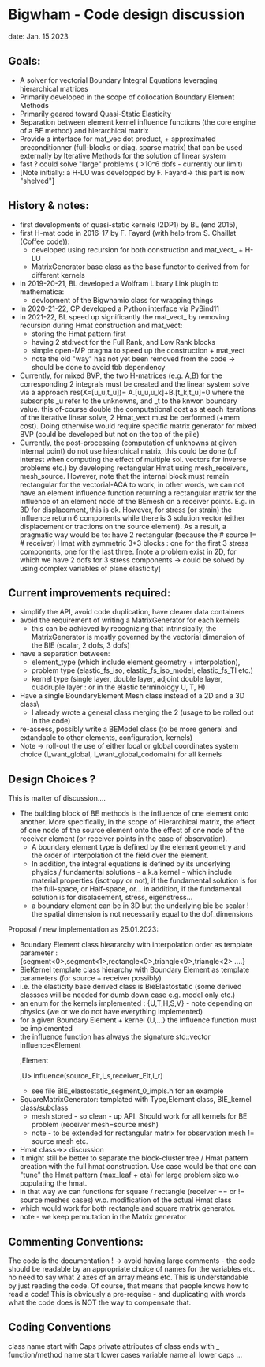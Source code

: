 Bigwham - Code design discussion 
=====
date: Jan. 15 2023


Goals:
----
- A solver for vectorial Boundary Integral Equations leveraging hierarchical matrices
- Primarily developed in the scope of collocation Boundary Element Methods
- Primarily geared toward Quasi-Static Elasticity
- Separation between element kernel influence functions (the core engine of a BE method) and hierarchical matrix
- Provide a interface for mat_vec dot product, + approximated preconditionner (full-blocks or diag. sparse matrix) 
that can be used externally by Iterative Methods for the solution of linear system
- fast ? could solve "large"  problems ( >10^6 dofs - currently our limit)
- [Note initially: a H-LU was developped by F. Fayard-> this part is now "shelved"]


History & notes:
----
- first developments of quasi-static kernels (2DP1) by BL (end 2015), 
- first H-mat code in 2016-17 by F. Fayard (with help from S. Chaillat (Coffee code)):
  + developed using recursion for both construction and mat_vect_ + H-LU
  + MatrixGenerator base class as the base functor to derived from for different kernels
- in 2019-20-21, BL developed a Wolfram Library Link plugin to mathematica:
  + devlopment of the Bigwhamio class for wrapping things  
- In 2020-21-22, CP developed a Python interface via PyBind11
- in 2021-22, BL speed up significantly the mat_vect_ by removing recursion 
during Hmat construction and mat_vect:
  + storing the Hmat pattern first 
  + having 2 std:vect for the Full Rank, and Low Rank blocks
  + simple open-MP pragma to speed up the construction + mat_vect
  + note the old "way" has not yet been removed from the code -> should be done to avoid tbb dependency
- Currently, for mixed BVP, the two H-matrices (e.g. A,B) for the corresponding 2 integrals must be created and
the linear system solve via a approach res(X=[u_u,t_u])= A.[u_u,u_k]+B.[t_k,t_u]=0 where the subscripts _u refer 
to the unknowns, and _t to the knwon boundary value. this of-course double the computational cost as at each
iterations of the iterative linear solve, 2 Hmat_vect must be performed (+mem cost). 
Doing otherwise would require specific matrix generator for mixed BVP (could be developed but not on 
the top of the pile)
- Currently, the post-processing (computation of unknowns at given internal point) do not use hiearchical matrix,
this could be done (of interest when computing the effect of multiple sol. vectors for inverse problems etc.)
by developing rectangular Hmat using mesh_receivers, mesh_source. However, note that
the internal block must remain rectangular for the vectorial-ACA to work, in other words,
we can not have an element influence function returning a rectangular matrix for the influence of
an element node of the BEmesh on a receiver points. E.g. in 3D for displacement, this is ok. However, for
stress (or strain) the influence return 6 components while there is 3 solution vector (either displacement or tractions on the source element).
As a result, a pragmatic way would be to: have 2 rectangular (because the # source != # receiver) Hmat with
symmetric 3*3 blocks   : one for the first 3 stress components, one for the last three.
[note a  problem exist in 2D, for which we have 2 dofs for 3 stress components -> could be solved by using complex variables of plane elasticity]

Current improvements required:
----
- simplify the API, avoid code duplication, have clearer data containers
- avoid the requirement of writing a MatrixGenerator for each kernels
  + this can be achieved by recognizing that intrinsically, the MatrixGenerator is
mostly governed by the vectorial dimension of the BIE (scalar, 2 dofs, 3 dofs)
- have a separation between: 
  + element_type (which include element geometry + interpolation),
  + problem type (elastic_fs_iso, elastic_fs_iso_modeI, elastic_fs_TI etc.)
  + kernel type (single layer, double layer, adjoint double layer, quadruple layer : or in the elastic terminology U, T, H)
- Have a single BoundaryElement Mesh class instead of a 2D and a 3D class\
  +   I already wrote a general class merging the 2  (usage to be rolled out in the code)
- re-assess, possibly write a BEModel class (to be more general and extandable to other elements, configuration, kernels)
- Note -> roll-out the use of either local or global coordinates system choice (I_want_global, I_want_global_codomain) for all kernels


Design Choices ? 
----
This is matter of discussion....

- The building block of BE methods is the influence of one element onto another.
More specifically, in the scope of Hierarchical matrix, the effect of one node of the source element onto the
effect of one node of the receiver element (or receiver points in the case of observation).
  + A boundary element type is defined by the element geometry  and the order of interpolation of the field over 
  the element.
  + In addition, the integral equations is defined by its underlying physics / fundamental solutions - a.k.a kernel - which include 
  material properties (isotropy or not), if the fundamental solution is for the full-space, or Half-space, or... 
  in addition, if the fundamental solution is for displacement, stress, eigenstress...
  + a boundary element can be in 3D but the underlying bie be scalar !    the spatial dimension is not necessarily equal to the dof_dimensions
  
Proposal / new implementation as 25.01.2023:
  + Boundary Element class hieararchy with interpolation order as template parameter : {segment<0>,segment<1>,rectangle<0>,triangle<0>,triangle<2> ....}
  + BieKernel template class hierarchy with Boundary Element  as template parameters (for source + receiver possibly)
  + i.e. the elasticity base derived class is BieElastostatic (some derived classses will be needed for dumb down case e.g. modeI only etc.)
  + an enum for the kernels implemented : {U,T,H,S,V}   - note depending on physics (we or we do not have everything implemented)
  + for a given Boundary Element + kernel {U,...} the influence function  must be implemented 
  + the influence function has always the signature std::vector<T> influence<Element<p>,Element<p>,U> influence(source_Elt,i_s,receiver_Elt,i_r)
    + see file BIE_elastostatic_segment_0_impls.h for an example
  + SquareMatrixGenerator: templated with Type,Element class, BIE_kernel class/subclass
    + mesh stored - so clean - up API. Should work for all kernels for BE problem (receiver mesh=source mesh)
    + note - to be extended for rectangular matrix for observation mesh != source mesh etc.
  + Hmat class->> discussion 
  + it might still be better to separate the block-cluster tree / Hmat pattern creation with the full 
hmat construction. Use case would be that one can "tune" the Hmat pattern (max_leaf + eta) for large problem size w.o populating the hmat. 
  + in that way we can functions for square / rectangle  (receiver == or != source meshes cases) w.o. modification of the actual Hmat class
  + which would work for both rectangle and square matrix generator.
  + note - we keep permutation in the Matrix generator 

Commenting Conventions:
------
The code is the documentation ! -> avoid having large comments - the code should be readable by an appropriate choice of names for the variables etc.
no need to say what 2 axes of an array means etc. This is understandable by just reading the code. Of course, that means that people knows how to read a code! 
This is obviously a pre-requise - and duplicating with words what the code does is NOT the way to compensate that.


Coding Conventions
------
class name start with Caps
private attributes of class ends with _
function/method name start lower cases 
variable name all lower caps
...
